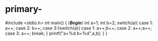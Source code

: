 # primary-


#include <stdio.h>
int main()
{
	/*********Begin*********/
int a=1;
int b=2;
switch(a){
    case 1:
    a++;
    case 2:
    b++;
    case 3:{switch(a){
        case 1: 
        a++;b++;
        case 2:
        a++;a++;
        case 3:
        a++;
        break;
    }
    printf("a=%d b=%d",a,b);
    }
}
